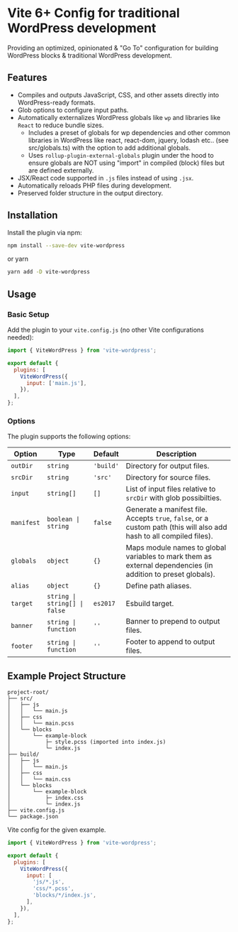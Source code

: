 # Vite 6+ Config for traditional WordPress development

Providing an optimized, opinionated & "Go To" configuration for building WordPress blocks & traditional WordPress development.

## Features

- Compiles and outputs JavaScript, CSS, and other assets directly into WordPress-ready formats.
- Glob options to configure input paths.
- Automatically externalizes WordPress globals like `wp` and libraries like `React` to reduce bundle sizes.
  - Includes a preset of globals for wp dependencies and other common libraries in WordPress like react, react-dom, jquery, lodash etc.. (see src/globals.ts) with the option to add additional globals.
  - Uses `rollup-plugin-external-globals` plugin under the hood to ensure globals are NOT using "import" in compiled (block) files but are defined externally.
- JSX/React code supported in `.js` files instead of using `.jsx`.
- Automatically reloads PHP files during development.
- Preserved folder structure in the output directory.

## Installation

Install the plugin via npm:

```bash
npm install --save-dev vite-wordpress
```

or yarn

```bash
yarn add -D vite-wordpress
```

## Usage

### Basic Setup

Add the plugin to your `vite.config.js` (no other Vite configurations needed):

```javascript
import { ViteWordPress } from 'vite-wordpress';

export default {
  plugins: [
    ViteWordPress({
      input: ['main.js'],
    }),
  ],
};
```

### Options

The plugin supports the following options:

| Option     | Type                                     | Default   | Description                                                                                                        |
| ---------- | ---------------------------------------- | --------- | ------------------------------------------------------------------------------------------------------------------ |
| `outDir`   | `string`                                 | `'build'` | Directory for output files.                                                                                        |
| `srcDir`   | `string`                                 | `'src'`   | Directory for source files.                                                                                        |
| `input`    | `string[]`                               | `[]`      | List of input files relative to `srcDir` with glob possibilties.                                                   |
| `manifest` | `boolean \| string`                      | `false`   | Generate a manifest file. Accepts `true`, `false`, or a custom path (this will also add hash to all compiled files). |
| `globals`  | `object`                                 | `{}`      | Maps module names to global variables to mark them as external dependencies (in addition to preset globals).       |
| `alias`    | `object`                                 | `{}`      | Define path aliases.                                                                                               |
| `target`   | `string \| string[] \| false` | `es2017`  | Esbuild target.                                                                                                    |
| `banner`   | `string \| function`                     | `''`      | Banner to prepend to output files.                                                                                 |
| `footer`   | `string \| function`                     | `''`      | Footer to append to output files.                                                                                  |

## Example Project Structure

```
project-root/
├── src/
│   ├── js
│   │   └── main.js
│   ├── css
│   │   └── main.pcss
│   └── blocks
│       └── example-block
│           ├─ style.pcss (imported into index.js)
│           └─ index.js
├── build/
│   ├── js
│   │   └── main.js
│   ├── css
│   │   └── main.css
│   └── blocks
│       └── example-block
│           ├─ index.css
│           └─ index.js
├── vite.config.js
└── package.json
```

Vite config for the given example.

```javascript
import { ViteWordPress } from 'vite-wordpress';

export default {
  plugins: [
    ViteWordPress({
      input: [
        'js/*.js',
        'css/*.pcss',
        'blocks/*/index.js',
      ],
    }),
  ],
};
```
